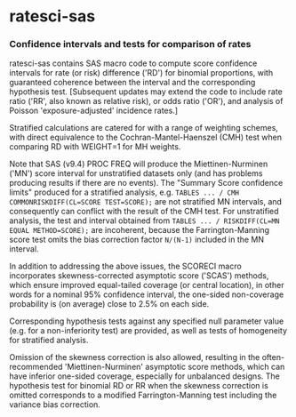 # ratesci-sas

### Confidence intervals and tests for comparison of rates

ratesci-sas contains SAS macro code to compute score confidence intervals for rate (or risk) difference ('RD') for binomial proportions, with guaranteed coherence 
between the interval and the corresponding hypothesis test. [Subsequent updates may extend the code to include rate ratio ('RR', also known as relative risk), or
odds ratio ('OR'), and analysis of Poisson 'exposure-adjusted' incidence rates.]

Stratified calculations are catered for with a range of weighting schemes, with direct equivalence to the Cochran-Mantel-Haenszel (CMH) test when 
comparing RD with WEIGHT=1 for MH weights. 

Note that SAS (v9.4) PROC FREQ will produce the Miettinen-Nurminen ('MN') score interval for unstratified datasets only (and has problems producing results 
if there are no events). The "Summary Score confidence limits" produced for a stratified analysis, e.g.
 `TABLES ... / CMH COMMONRISKDIFF(CL=SCORE TEST=SCORE);`
are not stratified MN intervals, and consequently can conflict with the result of the CMH test. 
For unstratified analysis, the test and interval obtained from `TABLES ... / RISKDIFF(CL=MN EQUAL METHOD=SCORE);` 
are incoherent, because the Farrington-Manning score test omits the bias correction factor `N/(N-1)` included in the MN interval.

In addition to addressing the above issues, the SCORECI macro incorporates skewness-corrected asymptotic score ('SCAS') methods, which ensure 
improved equal-tailed coverage (or central location), 
in other words for a nominal 95% confidence interval, the one-sided non-coverage probability is (on average) close to 2.5% on each side. 
 
Corresponding hypothesis tests against any specified null parameter value (e.g. for a non-inferiority test) are provided, as well as tests of homogeneity
for stratified analysis. 

Omission of the skewness correction is also allowed, resulting in the often-recommended 'Miettinen-Nurminen' asymptotic score methods, 
which can have inferior one-sided coverage, especially for unbalanced designs. The hypothesis test for binomial RD or RR when the skewness correction is 
omitted corresponds to a modified Farrington-Manning test including the variance bias correction.
